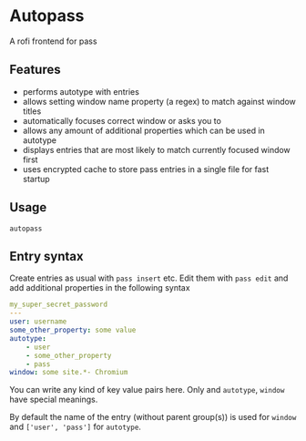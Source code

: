 # Autopass

A rofi frontend for pass

## Features

- performs autotype with entries
- allows setting window name property (a regex) to match against window titles
- automatically focuses correct window or asks you to
- allows any amount of additional properties which can be used in autotype
- displays entries that are most likely to match currently focused window first
- uses encrypted cache to store pass entries in a single file for fast startup

## Usage

`autopass`

## Entry syntax

Create entries as usual with `pass insert` etc.
Edit them with `pass edit` and add additional properties in the following syntax

``` yaml
my_super_secret_password
---
user: username
some_other_property: some value
autotype:
	- user
	- some_other_property
	- pass
window: some site.*- Chromium
```

You can write any kind of key value pairs here. Only and `autotype`, `window`
have special meanings.

By default the name of the entry (without parent group(s)) is used for `window`
and `['user', 'pass']` for `autotype`.
